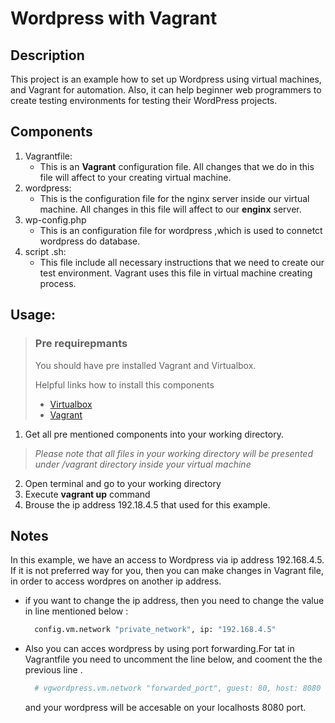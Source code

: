 # Wordpress with Vagrant 
## Description 
This project is an example how to set up Wordpress using virtual machines, and Vagrant for automation. Also, it can help beginner web programmers to create testing environments for testing their WordPress projects.
## Components 
1. Vagrantfile:
   * This is an **Vagrant** configuration file. All changes that we do in this file will affect to your creating virtual machine.
2. wordpress:
   * This is the configuration file for the nginx server inside our virtual machine. All changes in this file will affect to our **enginx** server.
3. wp-config.php
   * This is an configuration file for wordpress ,which is used to connetct wordpress do database.
4. script .sh:  
   * This file include all necessary instructions that we need to create our test environment. Vagrant uses this file in virtual machine creating process. 

## Usage:

>### Pre requirepmants 
>You should have pre installed Vagrant and Virtualbox.  
>  
>  
>Helpful links how to install this components  
>   * [Virtualbox](https://www.virtualbox.org/wiki/Downloads)  
>   * [Vagrant](https://www.vagrantup.com/docs/installation)  

1. Get all pre mentioned components into  your working directory.
  > _Please note that all files in your working directory  will be presented under /vagrant directory inside your virtual machine_ 
2. Open terminal and go to your working directory 
3. Execute **vagrant up** command 
4. Brouse the ip address 192.18.4.5 that used for this example.

## Notes
In this example, we have an access to  Wordpress via  ip address 192.168.4.5. If it is not preferred way for you, then you can make changes in Vagrant file, in order to access wordpres on another ip address.
 * if you want to change the ip address, then you need to change the value in line mentioned below :  
    ```sh 
      config.vm.network "private_network", ip: "192.168.4.5"
    ```
 * Also you can acces wordpress by using port forwarding.For tat in Vagrantfile  you need to uncomment the line below, and cooment the the previous line .
   ```sh 
     # vgwordpress.vm.network "forwarded_port", guest: 80, host: 8080  
    ```
    and your wordpress will be accesable on your localhosts 8080 port.
